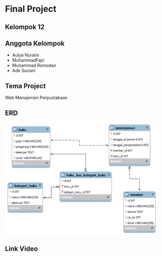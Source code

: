 # Final Project

## Kelompok 12

## Anggota Kelompok

- Aulya Nuraini
- MuhammadFajri
- Muhammad Romodan
- Ade Suriani

## Tema Project

Web Manajemen Perpustakaan

## ERD

![Alt text](ERD.png)

## Link Video
